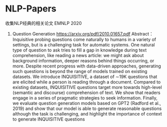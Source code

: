 # NLP-Papers
收集NLP经典的相关论文
EMNLP 2020
1. Question Generation
   https://arxiv.org/pdf/2010.01657.pdf
   Abstract：Inquisitive probing questions come naturally to humans in a variety of settings, but is a challenging task for automatic systems. One natural type of      question to ask tries to fill a gap in knowledge during text comprehension, like reading a news article: we might ask about background information, deeper          reasons behind things occurring, or more. Despite recent progress with data-driven approaches, generating such questions is beyond the range of models trained on    existing datasets. We introduce INQUISITIVE, a dataset of ∼19K questions that are elicited while a person is reading through a document. Compared to existing        datasets, INQUISITIVE questions target more towards high-level (semantic and discourse) comprehension of text. We show that readers engage in a series of            pragmatic strategies to seek information. Finally, we evaluate question generation models based on GPT2 (Radford et al., 2019) and show that our model is able to    generate reasonable questions although the task is challenging, and highlight the importance of context to generate INQUISITIVE questions
